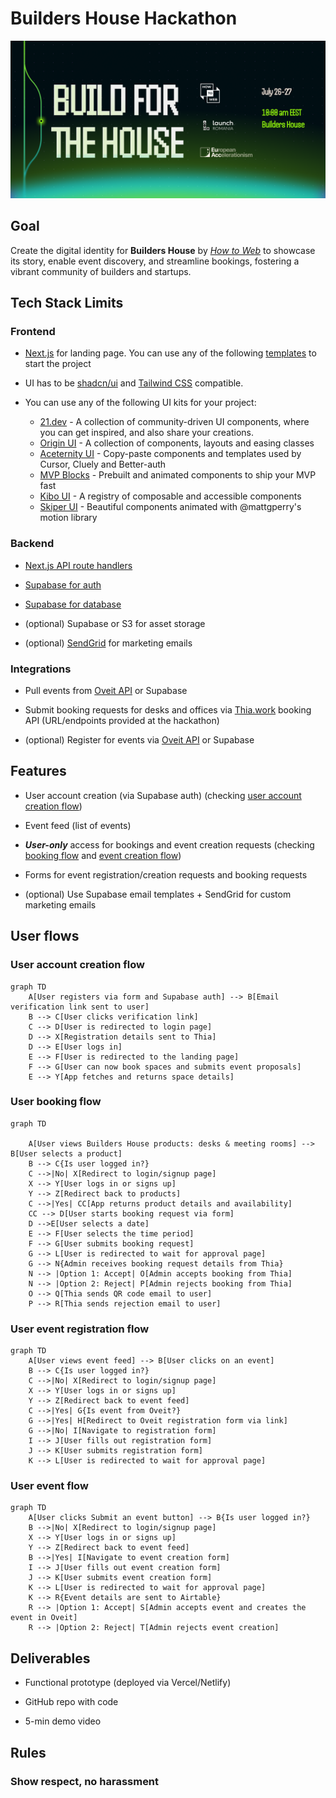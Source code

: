 # Builders House Hackathon

![Builders House Banner](./banner.png)


## Goal

Create the digital identity for **Builders House** by *[How to Web](https://howtoweb.co/)* to showcase its story, enable event discovery, and streamline bookings, fostering a vibrant community of builders and startups.


## Tech Stack Limits

### Frontend
- [Next.js](https://nextjs.org/docs) for landing page. You can use any of the following [templates](https://vercel.com/templates?database=supabase&auth=supabase-auth&framework=next.js) to start the project

- UI has to be [shadcn/ui](https://ui.shadcn.com) and [Tailwind CSS](https://tailwindcss.com/) compatible.

- You can use any of the following UI kits for your project:
  - [21.dev](https://21st.dev) - A collection of community-driven UI components, where you can get inspired, and also share your creations.
  - [Origin UI](https://originui.com) - A collection of components, layouts and easing classes
  - [Aceternity UI](https://ui.aceternity.com) - Copy-paste components and templates used by Cursor, Cluely and Better-auth
  - [MVP Blocks](https://blocks.mvp-subha.me) - Prebuilt and animated components to ship your MVP fast
  - [Kibo UI](https://www.kibo-ui.com) - A registry of composable and accessible components
  - [Skiper UI](https://skiper-ui.com) - Beautiful components animated with @mattgperry's motion library


### Backend
- [Next.js API route handlers](https://nextjs.org/docs/app/getting-started/route-handlers-and-middleware)

- [Supabase for auth](https://supabase.com/docs/guides/auth/quickstarts/nextjs)

- [Supabase for database](https://supabase.com/docs/guides/database/overview)

- (optional) Supabase or S3 for asset storage
- (optional) [SendGrid](https://www.twilio.com/docs/sendgrid/for-developers/sending-email/quickstart-nodejs) for marketing emails

### Integrations
- Pull events from [Oveit API](https://l.oveit.com/api-documentation/events/) or Supabase

- Submit booking requests for desks and offices via [Thia.work](https://thia.work) booking API (URL/endpoints provided at the hackathon)

- (optional) Register for events via [Oveit API](https://l.oveit.com/api-documentation/attendees/) or Supabase

## Features
- User account creation (via Supabase auth) (checking [user account creation flow](#user-account-creation-flow))

- Event feed (list of events)

- ***User-only*** access for bookings and event creation requests (checking [booking flow](#user-booking-flow) and [event creation flow](#user-event-creation-flow)) 

- Forms for event registration/creation requests and booking requests

- (optional) Use Supabase email templates + SendGrid for custom marketing emails

## User flows

### User account creation flow

```mermaid
graph TD
    A[User registers via form and Supabase auth] --> B[Email verification link sent to user]
    B --> C[User clicks verification link]
    C --> D[User is redirected to login page]
    D --> X[Registration details sent to Thia]
    D --> E[User logs in]
    E --> F[User is redirected to the landing page]
    F --> G[User can now book spaces and submits event proposals]
    E --> Y[App fetches and returns space details]
```

### User booking flow

```mermaid
graph TD

    A[User views Builders House products: desks & meeting rooms] --> B[User selects a product]
    B --> C{Is user logged in?}
    C -->|No| X[Redirect to login/signup page]
    X --> Y[User logs in or signs up]
    Y --> Z[Redirect back to products]
    C -->|Yes| CC[App returns product details and availability]
    CC --> D[User starts booking request via form]
    D -->E[User selects a date]
    E --> F[User selects the time period]
    F --> G[User submits booking request]
    G --> L[User is redirected to wait for approval page]
    G --> N{Admin receives booking request details from Thia}
    N --> |Option 1: Accept| O[Admin accepts booking from Thia]
    N --> |Option 2: Reject| P[Admin rejects booking from Thia]
    O --> Q[Thia sends QR code email to user]
    P --> R[Thia sends rejection email to user]

```

### User event registration flow

```mermaid
graph TD
    A[User views event feed] --> B[User clicks on an event]
    B --> C{Is user logged in?}
    C -->|No| X[Redirect to login/signup page]
    X --> Y[User logs in or signs up]
    Y --> Z[Redirect back to event feed]
    C -->|Yes| G{Is event from Oveit?}
    G -->|Yes| H[Redirect to Oveit registration form via link]
    G -->|No| I[Navigate to registration form]
    I --> J[User fills out registration form]
    J --> K[User submits registration form]
    K --> L[User is redirected to wait for approval page]
```

### User event flow

```mermaid
graph TD
    A[User clicks Submit an event button] --> B{Is user logged in?}
    B -->|No| X[Redirect to login/signup page]
    X --> Y[User logs in or signs up]
    Y --> Z[Redirect back to event feed]
    B -->|Yes| I[Navigate to event creation form]
    I --> J[User fills out event creation form]
    J --> K[User submits event creation form]
    K --> L[User is redirected to wait for approval page]
    K --> R{Event details are sent to Airtable}
    R --> |Option 1: Accept| S[Admin accepts event and creates the event in Oveit]
    R --> |Option 2: Reject| T[Admin rejects event creation]
```

## Deliverables
- Functional prototype (deployed via Vercel/Netlify)

- GitHub repo with code

- 5-min demo video

## Rules
### Show respect, no harassment

